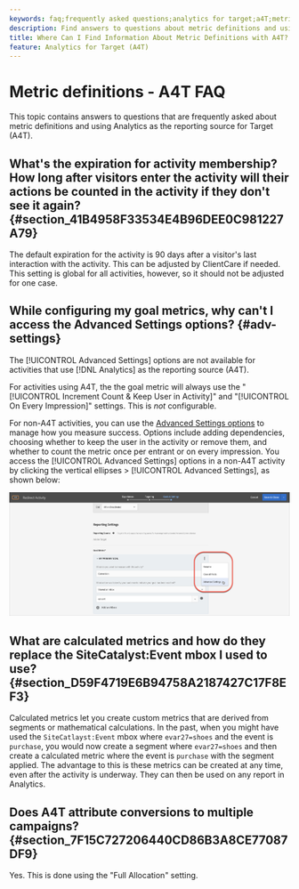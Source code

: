 ```yaml
---
keywords: faq;frequently asked questions;analytics for target;a4T;metric;metric definitions
description: Find answers to questions about metric definitions and using Analytics for Target (A4T). A4T lets you use Analytics reporting with Adobe Target activities.
title: Where Can I Find Information About Metric Definitions with A4T?
feature: Analytics for Target (A4T)
---
```


# Metric definitions - A4T FAQ

This topic contains answers to questions that are frequently asked about metric definitions and using Analytics as the reporting source for Target (A4T).

## What's the expiration for activity membership? How long after visitors enter the activity will their actions be counted in the activity if they don't see it again? {#section_41B4958F33534E4B96DEE0C981227A79}

The default expiration for the activity is 90 days after a visitor's last interaction with the activity. This can be adjusted by ClientCare if needed. This setting is global for all activities, however, so it should not be adjusted for one case.

## While configuring my goal metrics, why can't I access the Advanced Settings options? {#adv-settings}

The [!UICONTROL Advanced Settings] options are not available for activities that use [!DNL Analytics] as the reporting source (A4T).

For activities using A4T, the the goal metric will always use the "[!UICONTROL Increment Count & Keep User in Activity]" and "[!UICONTROL On Every Impression]" settings. This is *not* configurable.

For non-A4T activities, you can use the [Advanced Settings options](/help/c-activities/r-success-metrics/success-metrics.md#section_7CE95A2FA8F5438E936C365A6D43BC5B) to manage how you measure success. Options include adding dependencies, choosing whether to keep the user in the activity or remove them, and whether to count the metric once per entrant or on every impression. You access the [!UICONTROL Advanced Settings] options in a non-A4T activity by clicking the vertical ellipses > [!UICONTROL Advanced Settings], as shown below:

![Advanced Settings](/help/c-activities/r-success-metrics/assets/advanced-settings.png)

## What are calculated metrics and how do they replace the SiteCatalyst:Event mbox I used to use? {#section_D59F4719E6B94758A2187427C17F8EF3}

Calculated metrics let you create custom metrics that are derived from segments or mathematical calculations. In the past, when you might have used the `SiteCatlayst:Event` mbox where `evar27=shoes` and the event is `purchase`, you would now create a segment where `evar27=shoes` and then create a calculated metric where the event is `purchase` with the segment applied. The advantage to this is these metrics can be created at any time, even after the activity is underway. They can then be used on any report in Analytics.

## Does A4T attribute conversions to multiple campaigns? {#section_7F15C727206440CD86B3A8CE77087DF9}

Yes. This is done using the "Full Allocation" setting. 
